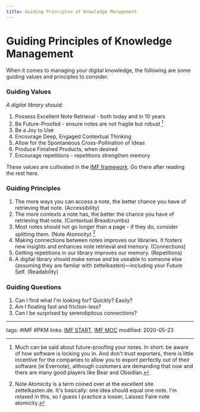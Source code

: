 ```yaml
---
title: Guiding Principles of Knowledge Management
---
```

# Guiding Principles of Knowledge Management
When it comes to managing your digital knowledge, the following are some guiding values and principles to consider.

### Guiding Values
*A digital library should:*
1. Possess Excellent Note Retrieval - both today and in 10 years
2. Be Future-Proofed - ensure notes are not fragile but robust [^1]
3. Be a Joy to Use
5. Encourage Deep, Engaged Contextual Thinking
6. Allow for the Spontaneous Cross-Pollination of Ideas
7. Produce Finished Products, when desired
8. Encourage repetitions - repetitions strengthen memory

These values are cultivated in the [IMF framework](out/imf-start.md). Go there after reading the rest here.

### Guiding Principles
1. The more ways you can access a note, the better chance you have of retrieving that note. (Accessibility)
2. The more contexts a note has, the better the chance you have of retrieving that note. (Contextual Breadcrumbs)
3. Most notes should not go longer than a page - if they do, consider splitting them. (Note Atomicity) [^2]
4. Making connections between notes improves our libraries. It fosters new insights and enhances note retrieval and memory. (Connections)
5. Getting repetitions in our library improves our memory. (Repetitions)
6. A digital library should make sense and be useable to someone else (assuming they are familar with zettelkasten)—including your Future Self. (Readability)


### Guiding Questions
1. Can I find what I'm looking for? Quickly? Easily?
2. Am I floating fast and friction-less?
3. Can I be surprised by serendipitous connections?

---
tags: #IMF #PKM 
links:  [IMF START](out/imf-start.md), [IMF MOC](out/imf-moc.md)
modified: 2020-05-23

[^1]: Much can be said about future-proofing your notes. In short: be aware of how software is locking you in. And don't trust exporters, there is little incentive for the companies to allow you to export perfectly out of their software (ie Evernote), although customers are demanding that now and there are many good players like Bear and Obsidian.
[^2]: Note Atomicity is a term coined over at the excellent site zettelkasten.de. It's basically: one idea should equal one note. I'm relaxed in this, so I guess I practice a looser, Laissez Faire note atomicity.
